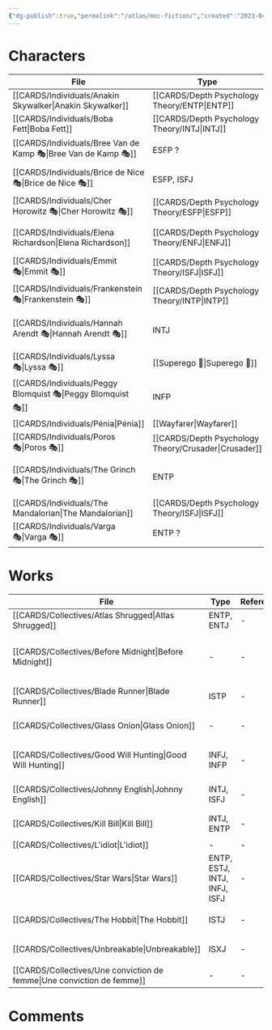 ```yaml
---
{"dg-publish":true,"permalink":"/atlas/moc-fiction/","created":"2023-04-19T17:29:47.405+02:00","updated":"2023-04-21T22:04:31.427+02:00"}
---
```



# Characters 
| File                                                              | Type                                                    | Reference                                                                                                                          | Tag                                                |
| ----------------------------------------------------------------- | ------------------------------------------------------- | ---------------------------------------------------------------------------------------------------------------------------------- | -------------------------------------------------- |
| [[CARDS/Individuals/Anakin Skywalker\|Anakin Skywalker]]       | [[CARDS/Depth Psychology Theory/ENTP\|ENTP]]         | \-                                                                                                                                 | <ul></ul>                                          |
| [[CARDS/Individuals/Boba Fett\|Boba Fett]]                     | [[CARDS/Depth Psychology Theory/INTJ\|INTJ]]         | [Typing Boba Fett \| C.S. Joseph](https://csjoseph.life/typing-boba-fett/)                                                         | <ul></ul>                                          |
| [[CARDS/Individuals/Bree Van de Kamp 🎭\|Bree Van de Kamp 🎭]] | ESFP ?                                                  | [Desperate Housewives - Wikipedia](https://en.wikipedia.org/wiki/Desperate_Housewives)                                             | <ul><li>#series</li></ul>                          |
| [[CARDS/Individuals/Brice de Nice 🎭\|Brice de Nice 🎭]]       | ESFP, ISFJ                                              | \-                                                                                                                                 | <ul><li>#examples</li></ul>                        |
| [[CARDS/Individuals/Cher Horowitz 🎭\|Cher Horowitz 🎭]]       | [[CARDS/Depth Psychology Theory/ESFP\|ESFP]]         | [Clueless - Wikipedia](https://en.wikipedia.org/wiki/Clueless)                                                                     | <ul></ul>                                          |
| [[CARDS/Individuals/Elena Richardson\|Elena Richardson]]       | [[CARDS/Depth Psychology Theory/ENFJ\|ENFJ]]         | [[CARDS/Collectives/Little Fires everywhere\|Little Fires everywhere]]                                                          | <ul></ul>                                          |
| [[CARDS/Individuals/Emmit 🎭\|Emmit 🎭]]                       | [[CARDS/Depth Psychology Theory/ISFJ\|ISFJ]]                                                | [Fargo (TV series) - Wikipedia](https://en.wikipedia.org/wiki/Fargo_(TV_series))                                                   | <ul></ul>                                          |
| [[CARDS/Individuals/Frankenstein 🎭\|Frankenstein 🎭]]         | [[CARDS/Depth Psychology Theory/INTP\|INTP]]         | [Frankenstein (1931 film) - Wikipedia](https://en.wikipedia.org/wiki/Frankenstein_(1931_film))                                     | <ul><li>#movie</li></ul>                           |
| [[CARDS/Individuals/Hannah Arendt 🎭\|Hannah Arendt 🎭]]       | INTJ                                                    | [Hannah Arendt (film) - Wikipedia](https://en.wikipedia.org/wiki/Hannah_Arendt_(film))                                             | <ul><li>#on/philosophy</li><li>#examples</li></ul> |
| [[CARDS/Individuals/Lyssa 🎭\|Lyssa 🎭]]                       | [[Superego 👹\|Superego 👹]]                            | Greek Mythology                                                                                                                    | <ul></ul>                                          |
| [[CARDS/Individuals/Peggy Blomquist 🎭\|Peggy Blomquist 🎭]]   | INFP                                                    | [Fargo (TV series) - Wikipedia](https://en.wikipedia.org/wiki/Fargo_(TV_series))                                                   | <ul></ul>                                          |
| [[CARDS/Individuals/Pénia\|Pénia]]                             | [[Wayfarer\|Wayfarer]]                               | Greek Mythology                                                                                                                    | <ul></ul>                                          |
| [[CARDS/Individuals/Poros 🎭\|Poros 🎭]]                       | [[CARDS/Depth Psychology Theory/Crusader\|Crusader]] | Greek Mythology                                                                                                                    | <ul></ul>                                          |
| [[CARDS/Individuals/The Grinch 🎭\|The Grinch 🎭]]             | ENTP                                                    | [How the Grinch Stole Christmas (2000 film) - Wikipedia](https://en.wikipedia.org/wiki/How_the_Grinch_Stole_Christmas_(2000_film)) | <ul><li>#topublish</li><li>#examples</li></ul>     |
| [[CARDS/Individuals/The Mandalorian\|The Mandalorian]]         | [[CARDS/Depth Psychology Theory/ISFJ\|ISFJ]]         | [What type is the Mandalorian \| C..S Joseph](https://csjoseph.life/what-type-is-the-mandalorian/)                                 | <ul></ul>                                          |
| [[CARDS/Individuals/Varga 🎭\|Varga 🎭]]                       | ENTP ?                                                  | [Fargo (TV series) - Wikipedia](https://en.wikipedia.org/wiki/Fargo_(TV_series))                                                   | <ul></ul>                                          |


# Works 

| File                                                                      | Type                         | Reference | Tag                                                           |
| ------------------------------------------------------------------------- | ---------------------------- | --------- | ------------------------------------------------------------- |
| [[CARDS/Collectives/Atlas Shrugged\|Atlas Shrugged]]                   | ENTP, ENTJ                   | \-        | <ul></ul>                                                     |
| [[CARDS/Collectives/Before Midnight\|Before Midnight]]                 | \-                           | \-        | <ul><li>#Heart</li><li>#topublish</li><li>#examples</li></ul> |
| [[CARDS/Collectives/Blade Runner\|Blade Runner]]                       | ISTP                         | \-        | <ul><li>#examples</li></ul>                                   |
| [[CARDS/Collectives/Glass Onion\|Glass Onion]]                         | \-                           | \-        | <ul><li>#interest</li></ul>                                   |
| [[CARDS/Collectives/Good Will Hunting\|Good Will Hunting]]             | INFJ, INFP                   | \-        | <ul><li>#topublish</li><li>#examples</li></ul>                |
| [[CARDS/Collectives/Johnny English\|Johnny English]]                   | INTJ, ISFJ                   | \-        | <ul><li>#examples</li></ul>                                   |
| [[CARDS/Collectives/Kill Bill\|Kill Bill]]                             | INTJ, ENTP                   | \-        | <ul><li>#examples</li></ul>                                   |
| [[CARDS/Collectives/L'idiot\|L'idiot]]                                 | \-                           | \-        | <ul></ul>                                                     |
| [[CARDS/Collectives/Star Wars\|Star Wars]]                             | ENTP, ESTJ, INTJ, INFJ, ISFJ | \-        | <ul></ul>                                                     |
| [[CARDS/Collectives/The Hobbit\|The Hobbit]]                           | ISTJ                         | \-        | <ul><li>#examples</li></ul>                                   |
| [[CARDS/Collectives/Unbreakable\|Unbreakable]]                         | ISXJ                         | \-        | <ul><li>#examples</li></ul>                                   |
| [[CARDS/Collectives/Une conviction de femme\|Une conviction de femme]] | \-                           | \-        | <ul></ul>                                                     |




# Comments 
<script src="https://utteranc.es/client.js"
        repo="Heart4sides/Comment_Section"
        issue-term="pathname"
        theme="gruvbox-dark"
        crossorigin="anonymous"
        async>
</script>